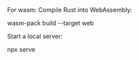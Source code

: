 For wasm:
Compile Rust into WebAssembly:

wasm-pack build --target web

Start a local server:

npx serve
